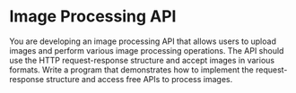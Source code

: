 # Image Processing API

You are developing an image processing API that allows users to upload images and perform various image processing operations. The API should use the HTTP request-response structure and accept images in various formats. Write a program that demonstrates how to implement the request-response structure and access free APIs to process images.

